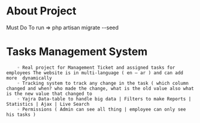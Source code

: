 
# About Project

Must Do To run => php artisan migrate --seed 

 # Tasks Management System 
        ◦ Real project for Management Ticket and assigned tasks for employees The website is in multi-language ( en – ar ) and can add more  dynamically  
        ◦ Tracking system to track any change in the task ( which column changed and when? who made the change, what is the old value also what is the new value that changed to  
        ◦ Yajra Data-table to handle big data | Filters to make Reports | Statistics | Ajax | Live Search 
        ◦ Permissions ( Admin can see all thing | employee can only see his tasks )
